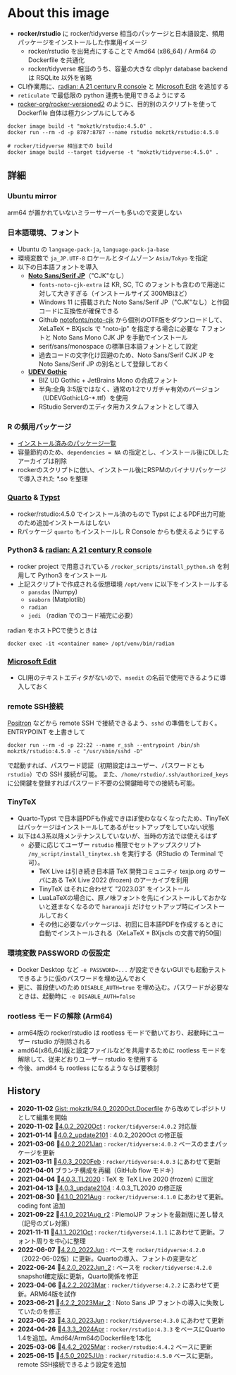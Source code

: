 # About this image

- **rocker/rstudio** に rocker/tidyverse 相当のパッケージと日本語設定、頻用パッケージをインストールした作業用イメージ
    - rocker/rstudio を出発点にすることで Amd64 (x86_64) / Arm64 の Dockerfile を共通化
    - rocker/tidyverse 相当のうち、容量の大きな dbplyr database backend は RSQLite 以外を省略
- CLI作業用に、[radian: A 21 century R console](https://github.com/randy3k/radian) と [Microsoft Edit](https://github.com/microsoft/edit) を追加する
- `reticulate` で最低限の python 連携も使用できるようにする
- [rocker-org/rocker-versioned2](https://github.com/rocker-org/rocker-versioned2) のように、目的別のスクリプトを使って Dockerfile 自体は極力シンプルにしてみる

```
docker image build -t "mokztk/rstudio:4.5.0" .
docker run --rm -d -p 8787:8787 --name rstudio mokztk/rstudio:4.5.0

# rocker/tidyverse 相当までの build
docker image build --target tidyverse -t "mokztk/tidyverse:4.5.0" .
```

## 詳細

### Ubuntu mirror

arm64 が置かれていないミラーサーバーも多いので変更しない

### 日本語環境、フォント

- Ubuntu の `language-pack-ja`, `language-pack-ja-base`
- 環境変数で `ja_JP.UTF-8` ロケールとタイムゾーン `Asia/Tokyo` を指定
- 以下の日本語フォントを導入
    - **[Noto Sans/Serif JP](https://fonts.google.com/noto/fonts)**（"CJK"なし）
        - `fonts-noto-cjk-extra` は KR, SC, TC のフォントも含むので用途に対して大きすぎる（インストールサイズ 300MBほど）
        - Windows 11 に搭載された Noto Sans/Serif JP（"CJK"なし）と作図コードに互換性が確保できる
        - Github [notofonts/noto-cjk](https://github.com/notofonts/noto-cjk) から個別のOTF版をダウンロードして、XeLaTeX + BXjscls で "noto-jp" を指定する場合に必要な ７フォントと Noto Sans Mono CJK JP を手動でインストール
        - serif/sans/monospace の標準日本語フォントとして設定
        - 過去コードの文字化け回避のため、Noto Sans/Serif CJK JP を Noto Sans/Serif JP の別名として登録しておく
    - **[UDEV Gothic](https://github.com/yuru7/udev-gothic)**
        - BIZ UD Gothic + JetBrains Mono の合成フォント
        - 半角:全角 3:5版ではなく、通常の1:2でリガチャ有効のバージョン（UDEVGothicLG-*.ttf）を使用
        - RStudio Serverのエディタ用カスタムフォントとして導入

### R の頻用パッケージ

- [インストール済みのパッケージ一覧](package_list.md)
- 容量節約のため、`dependencies = NA` の指定とし、インストール後にDLしたアーカイブは削除
- rockerのスクリプトに倣い、インストール後にRSPMのバイナリパッケージで導入された *.so を整理

### [Quarto](https://quarto.org/) & [Typst](https://typst.app/)

- rocker/rstudio:4.5.0 でインストール済のもので Typst によるPDF出力可能のため追加インストールはしない
- Rパッケージ `quarto` もインストールし R Console からも使えるようにする

### Python3 & [radian: A 21 century R console](https://github.com/randy3k/radian)

- rocker project で用意されている `/rocker_scripts/install_python.sh` を利用して Python3 をインストール
- 上記スクリプトで作成される仮想環境 `/opt/venv` に以下をインストールする
    - `pansdas` (Numpy)
    - `seaborn` (Matplotlib)
    - `radian`
    - `jedi` （radian でのコード補完に必要）

radian をホストPCで使うときは

```
docker exec -it <container name> /opt/venv/bin/radian
```

### [Microsoft Edit](https://github.com/microsoft/edit)

- CLI用のテキストエディタがないので、`msedit` の名前で使用できるように導入しておく

### remote SSH接続

[Positron](https://positron.posit.co/) などから remote SSH で接続できるよう、`sshd` の準備をしておく。ENTRYPOINT を上書きして

```
docker run --rm -d -p 22:22 --name r_ssh --entrypoint /bin/sh mokztk/rstudio:4.5.0 -c "/usr/sbin/sshd -D"
```

で起動すれば、パスワード認証（初期設定はユーザー、パスワードとも `rstudio`）での SSH 接続が可能。
また、`/home/rstudio/.ssh/authorized_keys` に公開鍵を登録すればパスワード不要の公開鍵暗号での接続も可能。

### TinyTeX

- Quarto-Typst で日本語PDFも作成できほぼ使わななくなったため、TinyTeX はパッケージはインストールしてあるがセットアップをしていない状態
- 以下は4.3系以降メンテナンスしていないが、当時の方法では使えるはず
    - 必要に応じてユーザー `rstudio` 権限でセットアップスクリプト `/my_script/install_tinytex.sh` を実行する（RStudio の Terminal で可）。
        - TeX Live は引き続き日本語 TeX 開発コミュニティ texjp.org のサーバにある TeX Live 2022 (frozen) のアーカイブを利用
        - TinyTeX はそれに合わせて "2023.03" をインストール
        - LuaLaTeXの場合に、原ノ味フォントを先にインストールしておかないと進まなくなるので `haranoaji` だけセットアップ時にインストールしておく
        - その他に必要なパッケージは、初回に日本語PDFを作成するときに自動でインストールされる（XeLaTeX + BXjscls の文書で約50個）

### 環境変数 PASSWORD の仮設定

- Docker Desktop など `-e PASSWORD=...` が設定できないGUIでも起動テストできるように仮のパスワードを埋め込んでおく
- 更に、普段使いのため `DISABLE_AUTH=true` を埋め込む。パスワードが必要なときは、起動時に `-e DISABLE_AUTH=false`

### rootless モードの解除 (Arm64)

- arm64版の rocker/rstudio は rootless モードで動いており、起動時にユーザー rstudio が削除される
- amd64(x86_64)版と設定ファイルなどを共用するために rootless モードを解除して、従来どおりユーザー rstudio を使用する
- 今後、amd64 も rootless になるようならば要検討

## History

- **2020-11-02** [Gist: mokztk/R4.0_2020Oct.Docerfile](https://gist.github.com/mokztk/be9e0d8982fd32987dbb5c9552a9d4a7) から改めてレポジトリとして編集を開始
- **2020-11-02** 🔖[4.0.2_2020Oct](https://github.com/mokztk/RStudio_docker/releases/tag/4.0.2_2020Oct) : `rocker/tidyverse:4.0.2` 対応版 
- **2021-01-14** 🔖[4.0.2_update2101](https://github.com/mokztk/RStudio_docker/releases/tag/4.0.2_update2101) : 4.0.2_2020Oct の修正版 
- **2021-03-06** 🔖[4.0.2_2021Jan](https://github.com/mokztk/RStudio_docker/releases/tag/4.0.2_2021Jan) : `rocker/tidyverse:4.0.2` ベースのままパッケージを更新
- **2021-03-11** 🔖[4.0.3_2020Feb](https://github.com/mokztk/RStudio_docker/releases/tag/4.0.3_2021Feb) : `rocker/tidyverse:4.0.3` にあわせて更新
- **2021-04-01**  ブランチ構成を再編（GitHub flow モドキ）
- **2021-04-04** 🔖[4.0.3_TL2020](https://github.com/mokztk/RStudio_docker/releases/tag/4.0.3_TL2020) : TeX を TeX Live 2020 (frozen) に固定
- **2021-04-13** 🔖[4.0.3_update2104](https://github.com/mokztk/RStudio_docker/releases/tag/4.0.3_update2104) : 4.0.3_TL2020 の修正版
- **2021-08-30** 🔖[4.1.0_2021Aug](https://github.com/mokztk/RStudio_docker/releases/tag/4.1.0_2021Aug) : `rocker/tidyverse:4.1.0` にあわせて更新。coding font 追加
- **2021-09-22** 🔖[4.1.0_2021Aug_r2](https://github.com/mokztk/RStudio_docker/releases/tag/4.1.0_2021Aug_r2) : PlemolJP フォントを最新版に差し替え（記号のズレ対策）
- **2021-11-11** 🔖[4.1.1_2021Oct](https://github.com/mokztk/RStudio_docker/releases/tag/4.1.1_2021Oct) : `rocker/tidyverse:4.1.1` にあわせて更新。フォント周りを中心に整理
- **2022-06-07** 🔖[4.2.0_2022Jun](https://github.com/mokztk/RStudio_docker/releases/tag/4.2.0_2022Jun) : ベースを `rocker/tidyverse:4.2.0` （2022-06-02版）に更新。Quartoの導入、フォントの変更など
- **2022-06-24** 🔖[4.2.0_2022Jun_2](https://github.com/mokztk/RStudio_docker/releases/tag/4.2.0_2022Jun_2) : ベースを `rocker/tidyverse:4.2.0` snapshot確定版に更新。Quarto関係を修正
- **2023-04-06** 🔖[4.2.2_2023Mar](https://github.com/mokztk/RStudio_docker/releases/tag/4.2.2_2023Mar) : `rocker/tidyverse:4.2.2` にあわせて更新。ARM64版を試作
- **2023-06-21** 🔖[4.2.2_2023Mar_2](https://github.com/mokztk/RStudio_docker/releases/tag/4.2.2_2023Mar_2) : Noto Sans JP フォントの導入に失敗していたのを修正
- **2023-06-23** 🔖[4.3.0_2023Jun](https://github.com/mokztk/RStudio_docker/releases/tag/4.3.0_2023Jun) : `rocker/tidyverse:4.3.0` にあわせて更新
- **2024-04-26** 🔖[4.3.3_2024Apr](https://github.com/mokztk/RStudio_docker/releases/tag/4.3.3_2024Apr) : `rocker/rstudio:4.3.3` をベースにQuarto 1.4を追加。Amd64/Arm64のDockerfileを1本化
- **2025-03-06** 🔖[4.4.2_2025Mar](https://github.com/mokztk/RStudio_docker/releases/tag/4.4.2_2025Mar) : `rocker/rstudio:4.4.2` ベースに更新
- **2025-06-15** 🔖[4.5.0_2025JUn](https://github.com/mokztk/RStudio_docker/releases/tag/4.5.0_2025Jun) : `rocker/rstudio:4.5.0` ベースに更新。remote SSH接続できるよう設定を追加
